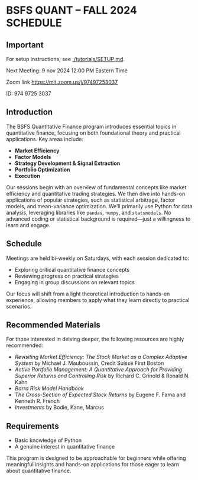 # BSFS QUANT – FALL 2024 SCHEDULE

## Important
For setup instructions, see [./tutorials/SETUP.md](SETUP.md).

Next Meeting: 9 nov 2024 12:00 PM Eastern Time

Zoom link
https://mit.zoom.us/j/97497253037

ID: 974 9725 3037



## Introduction
The BSFS Quantitative Finance program introduces essential topics in quantitative finance, focusing on both foundational theory and practical applications. Key areas include:

- **Market Efficiency**
- **Factor Models**
- **Strategy Development & Signal Extraction**
- **Portfolio Optimization**
- **Execution**

Our sessions begin with an overview of fundamental concepts like market efficiency and quantitative trading strategies. We then dive into hands-on applications of popular strategies, such as statistical arbitrage, factor models, and mean-variance optimization. We’ll primarily use Python for data analysis, leveraging libraries like `pandas`, `numpy`, and `statsmodels`. No advanced coding or statistical background is required—just a willingness to learn and engage.

## Schedule
Meetings are held bi-weekly on Saturdays, with each session dedicated to:

- Exploring critical quantitative finance concepts
- Reviewing progress on practical strategies
- Engaging in group discussions on relevant topics

Our focus will shift from a light theoretical introduction to hands-on experience, allowing members to apply what they learn directly to practical scenarios.

## Recommended Materials
For those interested in delving deeper, the following resources are highly recommended:

- *Revisiting Market Efficiency: The Stock Market as a Complex Adaptive System* by Michael J. Mauboussin, Credit Suisse First Boston
- *Active Portfolio Management: A Quantitative Approach for Providing Superior Returns and Controlling Risk* by Richard C. Grinold & Ronald N. Kahn
- *Barra Risk Model Handbook*
- *The Cross-Section of Expected Stock Returns* by Eugene F. Fama and Kenneth R. French
- *Investments* by Bodie, Kane, Marcus

## Requirements
- Basic knowledge of Python
- A genuine interest in quantitative finance

This program is designed to be approachable for beginners while offering meaningful insights and hands-on applications for those eager to learn about quantitative finance.
